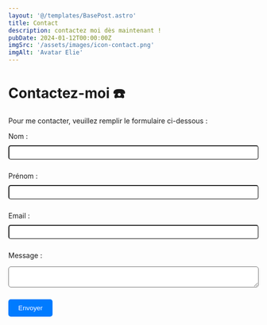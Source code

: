 ```yaml
---
layout: '@/templates/BasePost.astro'
title: Contact
description: contactez moi dès maintenant !
pubDate: 2024-01-12T00:00:00Z
imgSrc: '/assets/images/icon-contact.png'
imgAlt: 'Avatar Elie'
---
```


# Contactez-moi ☎️

Pour me contacter, veuillez remplir le formulaire ci-dessous :

<form
  action="https://formspree.io/f/mvoegzkn"
  method="POST"
>
  <label for="nom" style="display: block; margin-bottom: 10px;">Nom :</label>
  <input type="text" id="nom" name="nom" required style="width: 100%; padding: 5px; margin-bottom: 10px; border-radius: 5px; color: black;">

  <label for="nom" style="display: block; margin-bottom: 10px;">Prénom :</label>
  <input type="text" id="nom" name="nom" required style="width: 100%; padding: 5px; margin-bottom: 10px; border-radius: 5px; color: black;">

  <label for="email" style="display: block; margin-bottom: 10px;">Email :</label>
  <input type="email" id="email" name="email" required style="width: 100%; padding: 5px; margin-bottom: 10px; border-radius: 5px; color: black;">

  <label for="message" style="display: block; margin-bottom: 10px;">Message :</label>
  <textarea id="message" name="message" required style="width: 100%; padding: 5px; margin-bottom: 10px; border-radius: 5px; color: black;"></textarea>

  <button type="submit" style="background-color: #007bff; color: #fff; padding: 10px 20px; border: none; border-radius: 5px;">Envoyer</button>
</form>

